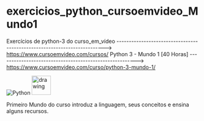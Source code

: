 # exercicios_python_cursoemvideo_Mundo1
Exercícios de python-3 do curso_em_vídeo ------------------------------------------------------------------------->  https://www.cursoemvideo.com/cursos/ 
Python 3 - Mundo 1 [40 Horas] -------------------------------------------------------->  https://www.cursoemvideo.com/curso/python-3-mundo-1/

![Python](https://img.shields.io/badge/Python-3776AB?style=flat-square&logo=Python&logoColor=white)
<img src="https://github.com/amandewatnitrr/amandewatnitrr/blob/main/imgs/python-5.svg" alt="drawing" width="50"/>

Primeiro Mundo do curso introduz a linguagem, seus conceitos e ensina alguns recursos.
